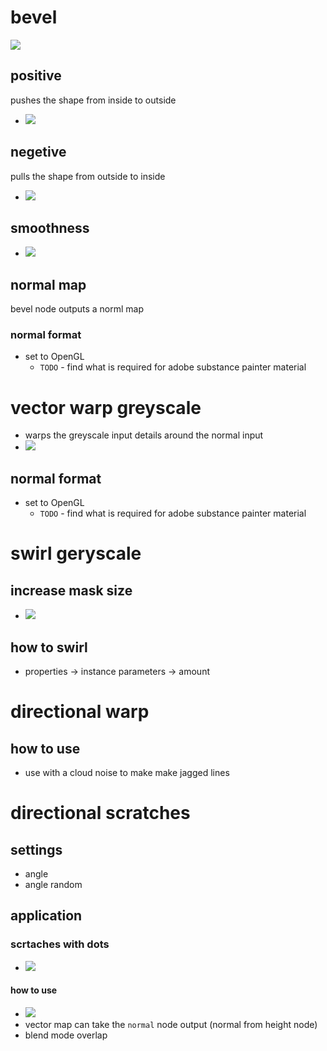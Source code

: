# bevel

<img src="./images/effects-nodes/bevel-node.png">

## positive

pushes the shape from inside to outside

- <img src="./images/effects-nodes/bevel-node-positive.gif">

## negetive

pulls the shape from outside to inside

- <img src="./images/effects-nodes/bevel-node-negetive.gif">

## smoothness

- <img src="./images/effects-nodes/bevel-node-smoothness.png">

## normal map

bevel node outputs a norml map

### normal format

- set to OpenGL
  - `TODO` - find what is required for adobe substance painter material

# vector warp greyscale

- warps the greyscale input details around the normal input
- <img src="./images/effects-nodes/vector-warp-greyscale.png">

## normal format

- set to OpenGL
  - `TODO` - find what is required for adobe substance painter material

# swirl geryscale

## increase mask size

- <img src="./images/effects-nodes/swirl-greyscale-inc-size-cover.png">

## how to swirl

- properties -> instance parameters -> amount

# directional warp

## how to use

- use with a cloud noise to make make jagged lines

# directional scratches

## settings

- angle
- angle random

## application

### scrtaches with dots

- <img src="./images/effects-nodes/directional-scratches-app-1.png">

#### how to use

- <img src="./images/effects-nodes/direcational-scratches-with-noise-n-vector-wrap.png">
- vector map can take the `normal` node output (normal from height node)
- blend mode overlap
